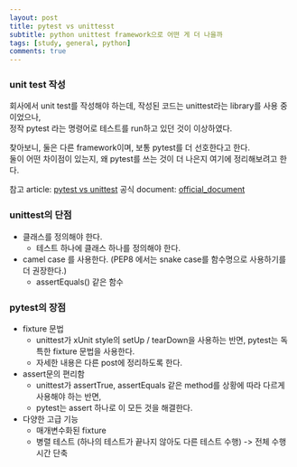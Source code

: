 ```yaml
---
layout: post
title: pytest vs unittesst
subtitle: python unittest framework으로 어떤 게 더 나을까
tags: [study, general, python]
comments: true
---
```


### unit test 작성

회사에서 unit test를 작성해야 하는데, 작성된 코드는 unittest라는 library를 사용 중이었으나,  
정작 pytest 라는 명령어로 테스트를 run하고 있던 것이 이상하였다.

찾아보니, 둘은 다른 framework이며, 보통 pytest를 더 선호한다고 한다.  
둘이 어떤 차이점이 있는지, 왜 pytest를 쓰는 것이 더 나은지 여기에 정리해보려고 한다.

참고 article: [pytest vs unittest](https://www.bangseongbeom.com/unittest-vs-pytest.html)
공식 document: [official_document](https://docs.pytest.org/en/latest/contents.html)

### unittest의 단점

* 클래스를 정의해야 한다.
  * 테스트 하나에 클래스 하나를 정의해야 한다.
* camel case 를 사용한다. (PEP8 에서는 snake case를 함수명으로 사용하기를 더 권장한다.)
  * assertEquals() 같은 함수

### pytest의 장점

* fixture 문법
  * unittest가 xUnit style의 setUp / tearDown을 사용하는 반면, pytest는 독특한 fixture 문법을 사용한다.
  * 자세한 내용은 다른 post에 정리하도록 한다.
* assert문의 편리함
  * unittest가 assertTrue, assertEquals 같은 method를 상황에 따라 다르게 사용해야 하는 반면,
  * pytest는 assert 하나로 이 모든 것을 해결한다.
* 다양한 고급 기능
  * 매개변수화된 fixture
  * 병렬 테스트 (하나의 테스트가 끝나지 않아도 다른 테스트 수행) -> 전체 수행 시간 단축
